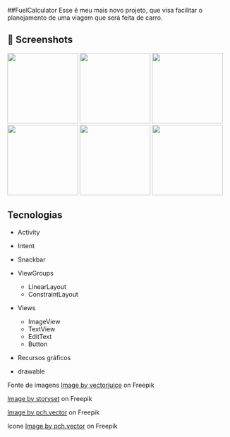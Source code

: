 ##FuelCalculator
Esse é meu mais novo projeto, que visa facilitar o planejamento de uma viagem que será feita de carro. 

## :camera_flash: Screenshots

<img src ="https://github.com/HevellynSL/calculadoraimc_/assets/155830522/ed4d173a-cd4f-46d6-9035-7af5cbda407a" width = 160/> <img src ="https://github.com/HevellynSL/calculadoraimc_/assets/155830522/f2c82fb5-5a5b-4869-a421-bc3e9d5fa20b" width = 160/>  <img src ="https://github.com/HevellynSL/calculadoraimc_/assets/155830522/27644560-a720-4fe5-b3dc-2caecbe6d053" width = 160/> <img src="https://github.com/HevellynSL/calculadoraimc_/assets/155830522/dcf5312d-d292-4ebe-ac06-d3f312eed44a" width = 160/>  <img src ="https://github.com/HevellynSL/calculadoraimc_/assets/155830522/a21f38fa-b811-4fe5-8dda-f71caf64be83" width = 160/> <img src = "https://github.com/HevellynSL/calculadoraimc_/assets/155830522/591b13d9-e519-4c84-8f9f-d50b3f4ca815" width = 160/>

## Tecnologias

- Activity
- Intent
- Snackbar
- ViewGroups
  - LinearLayout
  - ConstraintLayout

 - Views 
   - ImageView
   - TextView
   - EditText
   - Button
  
  - Recursos gráficos
   - drawable

Fonte de imagens 
<a href="https://www.freepik.com/free-vector/sightseeing-tour-landmark-visit-milestone-accomplishment-moving-forward-roadmap-progress-decorative-design-element-gps-navigation-location-pin_12146023.htm">Image by vectorjuice</a> on Freepik

<a href="https://www.freepik.com/free-vector/front-car-concept-illustration_20863876.htm">Image by storyset</a> on Freepik

<a href="https://www.freepik.com/free-vector/upset-man-filling-tank-car-with-gasoline-biodiesel-happy-person-saving-money-by-riding-skateboard-flat-vector-illustration-finances-economy-fuel-transportation-concept-banner_24645016.htm">Image by pch.vector</a> on Freepik 

Icone
<a href="https://www.freepik.com/free-vector/upset-man-filling-tank-car-with-gasoline-biodiesel-happy-person-saving-money-by-riding-skateboard-flat-vector-illustration-finances-economy-fuel-transportation-concept-banner_24645016.htm">Image by pch.vector</a> on Freepik
